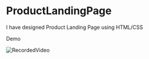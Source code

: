 # ProductLandingPage
I have designed Product Landing Page using HTML/CSS

Demo

![RecordedVideo](https://user-images.githubusercontent.com/34181144/114295406-aeaf7780-9ac2-11eb-995b-03b4ba0506bf.gif)

